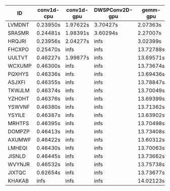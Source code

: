 |ID|conv1d-cpu|conv1d-gpu|DWSPConv2D-gpu|gemm-gpu|avg|
|-|-|-|-|-|-|
|LVMDNT|0.23950s|1.97622s|3.70427s|2.07363s|1.99840s|
|SRASMR|0.24481s|1.98391s|3.60294s|2.27007s|2.02543s|
|HRQJRI|0.23956s|2.04277s|infs|3.02399s|infs|
|FHCXPO|0.25470s|infs|infs|13.72788s|infs|
|UULTVT|0.46227s|1.99877s|infs|13.69571s|infs|
|WCXUMP|0.46300s|infs|infs|13.73674s|infs|
|PQXHYS|0.46336s|infs|infs|13.69436s|infs|
|ASJXFI|0.46355s|infs|infs|13.78847s|infs|
|TKWJLM|0.46374s|infs|infs|13.70049s|infs|
|YZHOHT|0.46376s|infs|infs|13.69399s|infs|
|YSWVNF|0.46380s|infs|infs|13.71362s|infs|
|YSYILE|0.46387s|infs|infs|13.63902s|infs|
|MRHTFS|0.46395s|infs|infs|13.70498s|infs|
|DOMPZP|0.46413s|infs|infs|13.73408s|infs|
|AXUMWF|0.46422s|infs|infs|13.60312s|infs|
|LMHEQI|0.46430s|infs|infs|13.70063s|infs|
|JISNLD|0.46445s|infs|infs|13.73662s|infs|
|WVYNJR|0.46532s|infs|infs|13.75738s|infs|
|JIXTQC|0.62654s|infs|infs|13.73677s|infs|
|KHAKAB|infs|infs|infs|14.02123s|infs|
